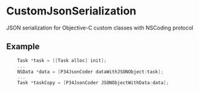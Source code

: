 CustomJsonSerialization
=======================

JSON serialization for Objective-C custom classes with NSCoding protocol


## Example

```objective-c
    Task *task = [[Task alloc] init];
    ...
    NSData *data = [P34JsonCoder dataWithJSONObject:task];
    ...
    Task *taskCopy = [P34JsonCoder JSONObjectWithData:data];
```

